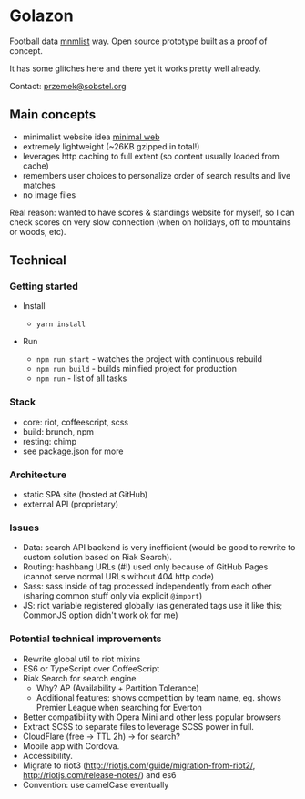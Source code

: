Golazon
=======

Football data <a href="http://mnmlist.com/w/">mnmlist</a> way.
Open source prototype built as a proof of concept.

It has some glitches here and there yet it works pretty well already.

Contact: przemek@sobstel.org

## Main concepts

* minimalist website idea <a href="http://mnmlist.com/w/">minimal web</a>
* extremely lightweight (~26KB gzipped in total!)
* leverages http caching to full extent (so content usually loaded from cache)
* remembers user choices to personalize order of search results and live matches
* no image files

Real reason: wanted to have scores & standings website for myself, so I can check
scores on very slow connection (when on holidays, off to mountains or woods, etc).

## Technical

### Getting started

* Install
  * `yarn install`

* Run
  * `npm run start` - watches the project with continuous rebuild
  * `npm run build` - builds minified project for production
  * `npm run` - list of all tasks

### Stack

* core: riot, coffeescript, scss
* build: brunch, npm
* resting: chimp
* see package.json for more

### Architecture

* static SPA site (hosted at GitHub)
* external API (proprietary)

### Issues

* Data: search API backend is very inefficient (would be good to rewrite to custom solution based on Riak Search).
* Routing: hashbang URLs (#!) used only because of GitHub Pages (cannot serve normal URLs without 404 http code)
* Sass: sass inside of tag processed independently from each other (sharing common stuff only via explicit `@import`)
* JS: riot variable registered globally (as generated tags use it like this; CommonJS option didn't work ok for me)

### Potential technical improvements

* Rewrite global util to riot mixins
* ES6 or TypeScript over CoffeeScript
* Riak Search for search engine
  * Why? AP (Availability + Partition Tolerance)
  * Additional features: shows competition by team name, eg. shows Premier League when searching for Everton
* Better compatibility with Opera Mini and other less popular browsers
* Extract SCSS to separate files to leverage SCSS power in full.
* CloudFlare (free -> TTL 2h) -> for search?
* Mobile app with Cordova.
* Accessibility.
* Migrate to riot3 (http://riotjs.com/guide/migration-from-riot2/, http://riotjs.com/release-notes/) and es6
* Convention: use camelCase eventually

